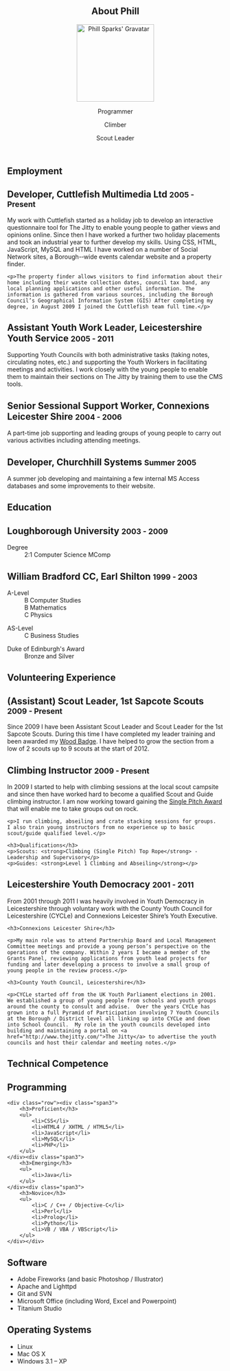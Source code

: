 <article id="page-about">

<header class="subhead" id="overview">
	<h1>About Phill</h1>
	<div class="row"><div class="span2">
		<img src="http://www.gravatar.com/avatar/fd3e5171cbc1f277daacacef4967bceb?s=180&amp;r=g" alt="Phill Sparks' Gravatar" height="180" width="180" />
	</div><div class="span10 lead-group">
		<p class="lead">Programmer</p>
		<p class="lead">Climber</p>
		<p class="lead">Scout Leader</p>
	</div></div>
</header>

<h1 class="page-header">Employment</h1>

<h2>Developer, Cuttlefish Multimedia Ltd <small>2005 - Present</small></h2>

<div class="row"><div class="offset2 span10">
	<p>My work with Cuttlefish started as a holiday job to develop an interactive questionnaire tool for The Jitty to enable young people to gather views and opinions online. Since then I have worked a further two holiday placements and took an industrial year to further develop my skills. Using CSS, HTML, JavaScript, MySQL and HTML I have worked on a number of Social Network sites, a Borough-­‐wide events calendar website and a property finder.</p>

	<p>The property finder allows visitors to find information about their home including their waste collection dates, council tax band, any local planning applications and other useful information. The information is gathered from various sources, including the Borough Council’s Geographical Information System (GIS) After completing my degree, in August 2009 I joined the Cuttlefish team full time.</p>
</div></div>

<h2>Assistant Youth Work Leader, Leicestershire Youth Service <small>2005 - 2011</small></h2>

<div class="row"><div class="offset2 span10">
	<p>Supporting Youth Councils with both administrative tasks (taking notes, circulating notes, etc.) and supporting the Youth Workers in facilitating meetings and activities. I work closely with the young people to enable them to maintain their sections on The Jitty by training them to use the CMS tools.</p>
</div></div>

<h2>Senior Sessional Support Worker, Connexions Leicester Shire <small>2004 - 2006</small></h2>

<div class="row"><div class="offset2 span10">
	<p>A part-time job supporting and leading groups of young people to carry out various activities including attending meetings.</p>
</div></div>

<h2>Developer, Churchhill Systems <small>Summer 2005</small></h2>

<div class="row"><div class="offset2 span10">
	<p>A summer job developing and maintaining a few internal MS Access databases and some improvements to their website.</p>
</div></div>


<h1 class="page-header">Education</h1>

<h2>Loughborough University <small>2003 - 2009</small></h2>

<div class="row">
	<dl class="offset2 span10">
		<dt>Degree</dt>
		<dd>2:1 Computer Science MComp</dd>
	</dl>
</div>

<h2>William Bradford CC, Earl Shilton <small>1999 - 2003</small></h2>

<div class="row"><div class="offset2 span3">
	<dl>
		<dt>A-Level</dt>
		<dd>B Computer Studies</dd>
		<dd>B Mathematics</dd>
		<dd>C Physics</dd>
	</dl>
</div><div class="span3">
	<dl>
		<dt>AS-Level</dt>
		<dd>C Business Studies</dd>
<!--
		<dt>GCSE</dt>
		<dd>5 As, 2 Bs and 2 Cs; including English and Double Science</dd>
-->
	</dl>
</div><div class="span3">
	<dl>
		<dt>Duke of Edinburgh's Award</dt>
		<dd>Bronze and Silver</dd>
<!--
		<dt><abbr title="Computer Literacy and Information Technology">CLAIT</abbr></dt>
		<dd>Pass - 5 Modules</dd>
-->
	</dl>
</div></div>

<h1 class="page-header">Volunteering Experience</h1>

<h2>(Assistant) Scout Leader, 1st Sapcote Scouts <small>2009 - Present</small></h2>

<div class="row"><div class="offset2 span10">
	<p>Since 2009 I have been Assistant Scout Leader and Scout Leader for the 1st Sapcote Scouts.  During this time I have completed my leader training and been awarded my <a href="http://www.scouts.org.uk/woodbadge">Wood Badge</a>.  I have helped to grow the section from a low of 2 scouts up to 9 scouts at the start of 2012.</p>
</div></div>

<h2>Climbing Instructor <small>2009 - Present</small></h2>

<div class="row"><div class="offset2 span10">
	<p>In 2009 I started to help with climbing sessions at the local scout campsite and since then have worked hard to become a qualified Scout and Guide climbing instructor.  I am now working toward gaining the <a href="http://www.mltuk.org/spa.php">Single Pitch Award</a> that will enable me to take groups out on rock.</p>

	<p>I run climbing, abseiling and crate stacking sessions for groups.  I also train young instructors from no experience up to basic scout/guide qualified level.</p>

	<h3>Qualifications</h3>
	<p>Scouts: <strong>Climbing (Single Pitch) Top Rope</strong> - Leadership and Supervisory</p>
	<p>Guides: <strong>Level 1 Climbing and Abseiling</strong></p>

</div></div>

<h2>Leicestershire Youth Democracy <small>2001 - 2011</small></h2>

<div class="row"><div class="offset2 span10">
	<p>From 2001 through 2011 I was heavily involved in Youth Democracy in Leicestershire through voluntary work with the County Youth Council for Leicestershire (CYCLe) and Connexions Leicester Shire’s Youth Executive.</p>

	<h3>Connexions Leicester Shire</h3>

	<p>My main role was to attend Partnership Board and Local Management Committee meetings and provide a young person’s perspective on the operations of the company. Within 2 years I became a member of the Grants Panel, reviewing applications from youth lead projects for funding and later developing a process to involve a small group of young people in the review process.</p>

	<h3>County Youth Council, Leicestershire</h3>

	<p>CYCLe started off from the UK Youth Parliament elections in 2001.  We established a group of young people from schools and youth groups around the county to consult and advise.  Over the years CYCLe has grown into a full Pyramid of Participation involving 7 Youth Councils at the Borough / District level all linking up into CYCLe and down into School Council.  My role in the youth councils developed into building and maintaining a portal on <a href="http://www.thejitty.com/">The Jitty</a> to advertise the youth councils and host their calendar and meeting notes.</p>
</div></div>

<h1 class="page-header">Technical Competence</h1>

<div class="row"><div class="offset2 span10">
	<h2>Programming</h2>

	<div class="row"><div class="span3">
		<h3>Proficient</h3>
		<ul>
			<li>CSS</li>
			<li>HTML4 / XHTML / HTML5</li>
			<li>JavaScript</li>
			<li>MySQL</li>
			<li>PHP</li>
		</ul>
	</div><div class="span3">
		<h3>Emerging</h3>
		<ul>
			<li>Java</li>
		</ul>
	</div><div class="span3">
		<h3>Novice</h3>
		<ul>
			<li>C / C++ / Objective-C</li>
			<li>Perl</li>
			<li>Prolog</li>
			<li>Python</li>
			<li>VB / VBA / VBScript</li>
		</ul>
	</div></div>
</div></div>

<div class="row"><div class="offset2 span10">
	<h2>Software</h2>
	<ul>
		<li>Adobe Fireworks (and basic Photoshop / Illustrator)</li>
		<li>Apache and Lighttpd</li>
		<li>Git and SVN</li>
		<li>Microsoft Office (including Word, Excel and Powerpoint)</li>
		<li>Titanium Studio</li>
	</ul>
</div></div>

<div class="row"><div class="offset2 span10">
	<h2>Operating Systems</h2>
	<ul>
		<li>Linux</li>
		<li>Mac OS X</li>
		<li>Windows 3.1 &ndash; XP</li>
	</ul>
</div></div>

</article>